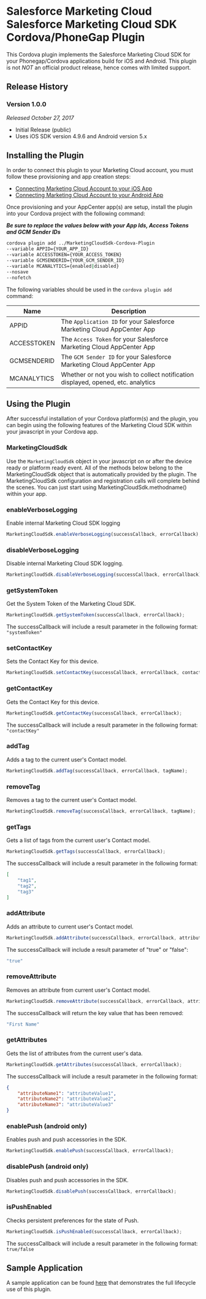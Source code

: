 # Salesforce Marketing Cloud <br/>Salesforce Marketing Cloud SDK <br/>Cordova/PhoneGap Plugin

This Cordova plugin implements the Salesforce Marketing Cloud SDK for your Phonegap/Cordova applications build for iOS and Android. This plugin is not *NOT* an official product release, hence comes with limited support.

## Release History

### Version 1.0.0
_Released October 27, 2017_

* Initial Release (public)
* Uses iOS SDK version 4.9.6 and Android version 5.x

## Installing the Plugin

In order to connect this plugin to your Marketing Cloud account, you must follow these provisioning and app creation steps:

* [Connecting Marketing Cloud Account to your iOS App](http://salesforce-marketingcloud.github.io/JB4A-SDK-iOS/create-apps/create-apps-overview.html)
* [Connecting Marketing Cloud Account to your Android App](http://salesforce-marketingcloud.github.io/JB4A-SDK-Android/create-apps/create-apps-overview.html)

Once provisioning and your AppCenter app(s) are setup, install the plugin into your Cordova project with the following command:

***Be sure to replace the values below with your App Ids, Access Tokens and GCM Sender IDs***

```Bash
cordova plugin add ../MarketingCloudSdk-Cordova-Plugin 
--variable APPID={YOUR_APP_ID} 
--variable ACCESSTOKEN={YOUR_ACCESS_TOKEN} 
--variable GCMSENDERID={YOUR_GCM_SENDER_ID} 
--variable MCANALYTICS={enabled|disabled}
--nosave 
--nofetch
```

The following variables should be used in the `cordova plugin add` command:

| Name | Description |
| ---- | ----------- |
| APPID | The `Application ID` for your Salesforce Marketing Cloud AppCenter App |
| ACCESSTOKEN | The `Access Token` for your Salesforce Marketing Cloud AppCenter App |
| GCMSENDERID | The `GCM Sender ID` for your Salesforce Marketing Cloud AppCenter App |
| MCANALYTICS | Whether or not you wish to collect notification displayed, opened, etc. analytics |

## Using the Plugin

After successful installation of your Cordova platform(s) and the plugin, you can begin using the following features of the Marketing Cloud SDK within your javascript in your Cordova app. 

### MarketingCloudSdk

Use the `MarketingCloudSdk` object in your javascript on or after the device ready or platform ready event. All of the methods below belong to the MarketingCloudSdk object that is automatically provided by the plugin. The MarketingCloudSdk configuration and registration calls will complete behind the scenes. You can just start using MarketingCloudSdk.methodname() within your app.

### enableVerboseLogging

Enable internal Marketing Cloud SDK logging

```javascript
MarketingCloudSdk.enableVerboseLogging(successCallback, errorCallback);
```

### disableVerboseLogging

Disable internal Marketing Cloud SDK logging.

```javascript
MarketingCloudSdk.disableVerboseLogging(successCallback, errorCallback);
```

### getSystemToken

Get the System Token of the Marketing Cloud SDK.

```javascript
MarketingCloudSdk.getSystemToken(successCallback, errorCallback);
```

The successCallback will include a result parameter in the following format: `"systemToken"`


### setContactKey

Sets the Contact Key for this device.

```javascript
MarketingCloudSdk.setContactKey(successCallback, errorCallback, contactKey);
```

### getContactKey

Gets the Contact Key for this device.

```javascript
MarketingCloudSdk.getContactKey(successCallback, errorCallback);
```

The successCallback will include a result parameter in the following format: `"contactKey"`

### addTag

Adds a tag to the current user's Contact model.

```javascript
MarketingCloudSdk.addTag(successCallback, errorCallback, tagName);
```

### removeTag

Removes a tag to the current user's Contact model.

```javascript
MarketingCloudSdk.removeTag(successCallback, errorCallback, tagName);
```

### getTags

Gets a list of tags from the current user's Contact model.

```javascript
MarketingCloudSdk.getTags(successCallback, errorCallback);
```

The successCallback will include a result parameter in the following format:
```json
[
	"tag1",
	"tag2",
	"tag3"
]
```

### addAttribute

Adds an attribute to current user's Contact model.

```javascript
MarketingCloudSdk.addAttribute(successCallback, errorCallback, attributeName, attributeValue);
```

The successCallback will include a result parameter of "true" or "false":
```javascript
"true"
```

### removeAttribute

Removes an attribute from current user's Contact model.

```javascript
MarketingCloudSdk.removeAttribute(successCallback, errorCallback, attributeName);
```

The successCallback will return the key value that has been removed:
```javascript
"First Name"
```

### getAttributes

Gets the list of attributes from the current user's data.

```javascript
MarketingCloudSdk.getAttributes(successCallback, errorCallback);
```

The successCallback will include a result parameter in the following format:
```json
{
	"attributeName1": "attributeValue1",
	"attributeName2": "attributeValue2",		
	"attributeName3": "attributeValue3"
}
```

### enablePush (android only)

Enables push and push accessories in the SDK.

```javascript
MarketingCloudSdk.enablePush(successCallback, errorCallback);
```

### disablePush (android only)

Disables push and push accessories in the SDK.

```javascript
MarketingCloudSdk.disablePush(successCallback, errorCallback);
```

### isPushEnabled

Checks persistent preferences for the state of Push.

```javascript
MarketingCloudSdk.isPushEnabled(successCallback, errorCallback);
```

The successCallback will include a result parameter in the following format: `true/false`


## Sample Application

A sample application can be found [here](https://github.exacttarget.com/Mobile/MarketingCloudSdk-Cordova-Plugin-Tester.git) that demonstrates the full lifecycle use of this plugin.
